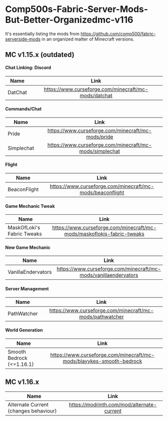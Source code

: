 # Comp500s-Fabric-Server-Mods-But-Better-Organizedmc-v116
It's essentially listing the mods from https://github.com/comp500/fabric-serverside-mods in an organized matter of Minecraft versions.

## MC v1.15.x (outdated)
#### Chat Linking: Discord
| Name | Link |
| --- | :---: |
| DatChat | https://www.curseforge.com/minecraft/mc-mods/datchat |

#### Commands/Chat
| Name | Link |
| --- | :---: |
| Pride | https://www.curseforge.com/minecraft/mc-mods/pride |
| Simplechat | https://www.curseforge.com/minecraft/mc-mods/simplechat |

#### Flight
| Name | Link |
| --- | :---: |
| BeaconFlight | https://www.curseforge.com/minecraft/mc-mods/beaconflight |

#### Game Mechanic Tweak
| Name | Link |
| --- | :---: |
| MaskOfLoki's Fabric Tweaks | https://www.curseforge.com/minecraft/mc-mods/maskoflokis-fabric-tweaks |

#### New Game Mechanic
| Name | Link |
| --- | :---: |
| VanillaEndervators | https://www.curseforge.com/minecraft/mc-mods/vanillaendervators |

#### Server Management
| Name | Link |
| --- | :---: |
| PathWatcher | https://www.curseforge.com/minecraft/mc-mods/pathwatcher |

#### World Generation
| Name | Link |
| --- | :---: |
| Smooth Bedrock (<=1.16.1) | https://www.curseforge.com/minecraft/mc-mods/blayykes-smooth-bedrock |

## MC v1.16.x
| Name | Link |
| --- | :---: |
| Alternate Current (changes behaviour) | https://modrinth.com/mod/alternate-current | Performance |
